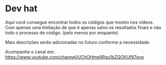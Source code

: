 # Dev hat

Aqui você consegue encontrar todos os códigos que mostro nos vídeos. Com apenas uma limitação de que é apenas salvo os resultados finais e não todo o processo de código. (pelo menos por enquanto)

Mais descrições serão adicionadas no futuro conforme a necessidade.

Acompanhe o canal em: https://www.youtube.com/channel/UChOHme9Rgu1bZQOXUf97ovg
